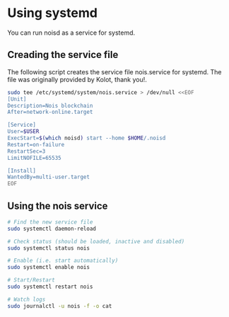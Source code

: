 # Using systemd

You can run noisd as a service for systemd.

## Creading the service file

The following script creates the service file nois.service for systemd. The file
was originally provided by Kolot, thank you!.

```sh
sudo tee /etc/systemd/system/nois.service > /dev/null <<EOF
[Unit]
Description=Nois blockchain
After=network-online.target

[Service]
User=$USER
ExecStart=$(which noisd) start --home $HOME/.noisd
Restart=on-failure
RestartSec=3
LimitNOFILE=65535

[Install]
WantedBy=multi-user.target
EOF
```

## Using the nois service

```sh
# Find the new service file
sudo systemctl daemon-reload

# Check status (should be loaded, inactive and disabled)
sudo systemctl status nois

# Enable (i.e. start automatically)
sudo systemctl enable nois

# Start/Restart
sudo systemctl restart nois

# Watch logs
sudo journalctl -u nois -f -o cat
```
